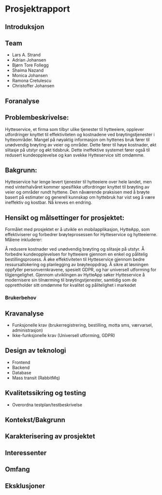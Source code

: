 # Prosjektrapport

## Introduksjon

## Team

- Lars A. Strand
- Adrian Johansen
- Bjørn Tore Follegg
- Shaima Nazand
- Monica Johansen
- Ramona Cretulescu
- Christoffer Johansen 

## Foranalyse

## Problembeskrivelse:
Hytteservice, et firma som tilbyr ulike tjenester til hytteeiere, opplever utfordringer knyttet til effektiviteten og kostnadene ved brøytingstjenester i hytteområder. Mangel på nøyaktig informasjon om hyttenes bruk fører til unødvendig brøyting av veier og områder. Dette fører til høye kostnader, økt slitasje på utstyr og økt tidsbruk. Dette ineffektive systemet fører også til redusert kundeopplevelse og kan svekke Hytteservice sitt omdømme.

## Bakgrunn:
Hytteservice har lenge levert tjenester til hytteeiere over hele landet, men med vinterhalvåret kommer spesifikke utfordringer knyttet til brøyting av veier og områder rundt hyttene. Den nåværende praksisen med å brøyte basert på estimater og generell kunnskap om hyttebruk har vist seg å være ineffektiv og kostbar. Nå kreves en endring.

## Hensikt og målsettinger for prosjektet:
Formålet med prosjektet er å utvikle en mobilapplikasjon, HytteApp, som effektiviserer og forbedrer brøyteprosessen for Hytteservice og hytteeierne. Målene inkluderer:

Å redusere kostnader ved unødvendig brøyting og slitasje på utstyr.
Å forbedre kundeopplevelsen for hytteeiere gjennom en enkel og pålitelig bestillingsprosess.
Å øke effektiviteten til Hytteservice gjennom bedre ressursallokering og planlegging av brøyteoppdrag.
Å sikre at løsningen oppfyller personvernkravene, spesielt GDPR, og har universell utforming for tilgjengelighet.
Gjennom utviklingen av HytteApp søker Hytteservice å modernisere sin tilnærming til brøytingstjenester, samtidig som de opprettholder sitt omdømme for kvalitet og pålitelighet i markedet


### Brukerbehov

## Kravanalyse
- Funksjonelle krav (brukerregistrering, bestilling, motta sms, værvarsel, administrasjon)
- Ikke-funksjonelle krav (Universell utforming, GDPR)

## Design av teknologi
- Frontend
- Backend
- Database
- Mass transit (RabbitMq)

## Kvalitetssikring og testing
- Overordna testplan/testbeskrivelse

## Kontekst/Bakgrunn

## Karakterisering av prosjektet

## Interessenter

## Omfang

## Eksklusjoner
